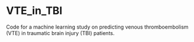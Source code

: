 # VTE_in_TBI
Code for a machine learning study on predicting venous thromboembolism (VTE) in traumatic brain injury (TBI) patients.
